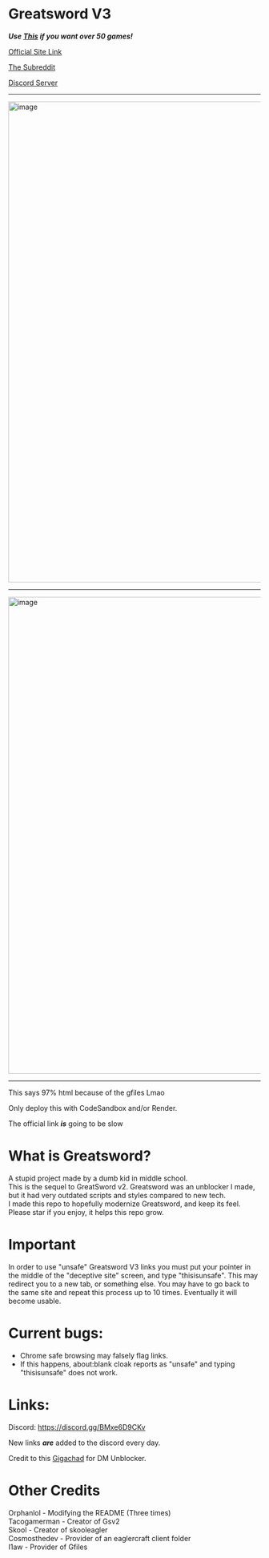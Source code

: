 # **Greatsword V3**

***Use [This](https://github.com/tacogamerman/dorians-games) if you want over 50 games!***

[Official Site Link](https://sword.msg.boats/)

[The Subreddit](https://www.reddit.com/r/swordstuff/)

[Discord Server](https://discord.gg/BMxe6D9CKv)

-------

<img width="960" alt="image" src="https://github.com/Tacogamerman/Greatsword-V3/assets/119009502/73c7f8f1-1994-4ae6-8b4c-51e2b798222a">

-------

<img width="952" alt="image" src="https://github.com/Tacogamerman/Greatsword-V3/assets/119009502/a599bcec-5c58-41fe-a2e7-4235039b2ac7">


-------

This says 97% html because of the gfiles Lmao

Only deploy this with CodeSandbox and/or Render.

The official link ***is*** going to be slow

# What is Greatsword?
A stupid project made by a dumb kid in middle school.
<br>
This is the sequel to GreatSword v2. Greatsword was an unblocker I made, but it had very outdated scripts and styles compared to new tech. 
<br>
I made this repo to hopefully modernize Greatsword, and keep its feel.
<br>
Please star if you enjoy, it helps this repo grow.

# Important
In order to use "unsafe" Greatsword V3 links you must put your pointer in the middle of the "deceptive site" screen, and type "thisisunsafe". This may redirect you to a new tab, or something else. You may have to go back to the same site and repeat this process up to 10 times. Eventually it will become usable.

# Current bugs:
* Chrome safe browsing may falsely flag links.
* If this happens, about:blank cloak reports as "unsafe" and typing "thisisunsafe" does not work.
# Links:
Discord: https://discord.gg/BMxe6D9CKv

New links ***are*** added to the discord every day.

Credit to this [Gigachad](https://github.com/dragon731012/) for DM Unblocker.

# Other Credits
Orphanlol - Modifying the README (Three times)
<br>
Tacogamerman - Creator of Gsv2
<br>
Skool - Creator of skooleagler
<br>
Cosmosthedev - Provider of an eaglercraft client folder
<br>
I1aw - Provider of Gfiles





